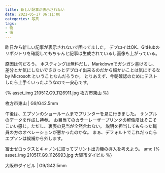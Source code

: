 ```yaml
---
title: 新しい記事が表示されない
date: 2021-05-17 06:11:00
categories: 写真
tags:
- 物
- 街
---
```


昨日から新しい記事が表示されないで困ってました。
デプロイはOK、GitHubのリポジトリを確認してもちゃんと記事は生成されているし画像も上がっている。

原因は何だろう。
ホスティングは無料だし、Markdownでガシガシ書けるし、差分とか気にしないでささっとデプロイ出来るのだから細かいことは気にするな by Microsoft ということなんだろうか。
とりあえず、今朝確認のためにテストしたら上手くいったようなので一安心です。

{% asset_img 210517_G9_1126911.jpg 枚方市東山 %}

枚方市東山 | G9/G42.5mm

午後は、エプソンのショールームまでプリンターを見に行きました。
サンプルのデータを作成し持参。
お目当てのカラーレーザープリンタの解像度はそこそこいい感じ。ただし、裏表の見当が全然合わない。
説明を担当してもらった職員の方のオペレーションが悪かったのかな。
まぁ、デフォルトでこれだったらエプソンは候補から外します。

富士ゼロックスとキャノンに絞ってプリント出力機の導入を考えよう。
amc
{% asset_img 210517_G9_1126993.jpg 大阪市ダイビル %}

大阪市ダイビル | G9/G42.5mm


